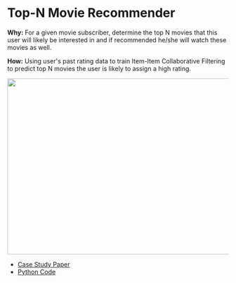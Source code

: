 # Top-N Movie Recommender

**Why:** For a given movie subscriber, determine the top N movies that this user will likely be interested in and if recommended he/she will watch these movies as well.

**How:** Using user's past rating data to train Item-Item Collaborative Filtering to predict top N movies the user is likely to assign a high rating.


<p align="center">
    <img src="https://miro.medium.com/max/1132/1*N0-ikjPv4RUVvS-6KCgLPg.jpeg?raw=true"
  width=699" height="400">
</p> 


- <a href="https://github.com/TatevKaren/data-science-popular-algorithms/blob/main/TopN_MovieRecommender.pdf"> Case Study Paper</a>
- <a href="https://github.com/TatevKaren/DataScience/blob/main/TopN_MovieRecommender.py">Python Code</a> 
